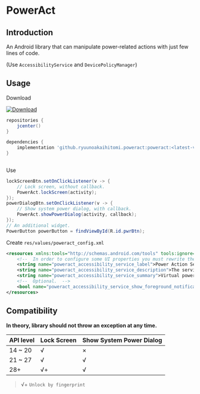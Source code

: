 # PowerAct

## Introduction

An Android library that can manipulate power-related actions with just few lines of code.

(Use `AccessibilityService` and `DevicePolicyManager`)

## Usage

Download

[ ![Download](https://api.bintray.com/packages/ryuunoakaihitomi/maven/poweract/images/download.svg) ](https://bintray.com/ryuunoakaihitomi/maven/poweract/_latestVersion)

```gradle
repositories {
    jcenter()
}

dependencies {
    implementation 'github.ryuunoakaihitomi.poweract:poweract:<latest-version>'
}
    
```

Use

```java
lockScreenBtn.setOnClickListener(v -> {
    // Lock screen, without callback.
    PowerAct.lockScreen(activity);
});
powerDialogBtn.setOnClickListener(v -> {
    // Show system power dialog, with callback.
    PowerAct.showPowerDialog(activity, callback);
});
// An additional widget.
PowerButton powerButton = findViewById(R.id.pwrBtn);
```

Create `res/values/poweract_config.xml`

```xml
<resources xmlns:tools="http://schemas.android.com/tools" tools:ignore="UnusedResources">
    <!--  In order to configure some UI properties you must rewrite the res of the library.  -->
    <string name="poweract_accessibility_service_label">Power Action Service</string>
    <string name="poweract_accessibility_service_description">The service is used to perform some power action without reaching the actual power button on the side of the phone. It will never collect any user data.</string>
    <string name="poweract_accessibility_service_summary">Virtual power key accessibility service.</string>
    <!--  Optional.  -->
    <bool name="poweract_accessibility_service_show_foreground_notification">true</bool>
</resources>
```

## Compatibility

**In theory, library should not throw an exception at any time.**

API level|Lock Screen|Show System Power Dialog
-|-|-
14 ~ 20 |√|×
21 ~ 27 |√|√
28+|√+|√

> √+ `Unlock by fingerprint`